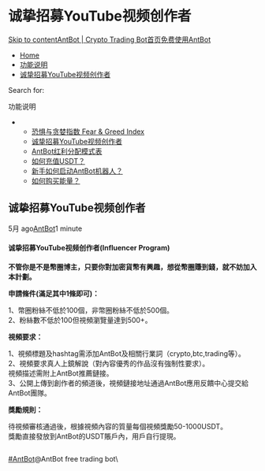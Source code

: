 # 诚挚招募YouTube视频创作者

[Skip to content](https://www.antrade.io/guide/docs/cn/cn\_video\_creators\_wanted/#content)[AntBot | Crypto Trading Bot](https://www.antrade.io/guide/docs/cn/)[首页](https://www.antrade.io/guide/docs/cn/)[免费使用AntBot](https://antrade.io/)

* [Home](https://www.antrade.io/guide/docs/cn)
* [功能说明](https://www.antrade.io/guide/docs/cn/cn-1dpg4h2hla7mo/)
* [诚挚招募YouTube视频创作者](https://www.antrade.io/guide/docs/cn/cn\_video\_creators\_wanted/)

Search for:

功能说明

*
  * [恐惧与贪婪指数 Fear & Greed Index](https://www.antrade.io/guide/docs/cn/fear-and-greed-index/)
  * [诚挚招募YouTube视频创作者](https://www.antrade.io/guide/docs/cn/cn\_video\_creators\_wanted/)
  * [AntBot红利分配模式表](https://www.antrade.io/guide/docs/cn/cn\_team/)
  * [如何充值USDT？](https://www.antrade.io/guide/docs/cn/cn\_deposit\_usdt/)
  * [新手如何启动AntBot机器人？](https://www.antrade.io/guide/docs/cn/cn\_startup\_bot/)
  * [如何购买能量？](https://www.antrade.io/guide/docs/cn/cn\_buy\_energy/)

## 诚挚招募YouTube视频创作者

5月 ago[AntBot](https://www.antrade.io/guide/docs/cn/author/antbot/)1 minute

#### 诚挚招募YouTube视频创作者(Influencer Program) <a href="#b9w0j" id="b9w0j"></a>

**不管你是不是幣圈博主，只要你對加密貨幣有興趣，想從幣圈賺到錢，就不妨加入本計劃。**

**申請條件(滿足其中1條即可)：**

1、幣圈粉絲不低於100個，非幣圈粉絲不低於500個。\
2、粉絲數不低於100但視頻瀏覽量達到500+。

**視頻要求：**

1、視頻標題及hashtag需添加AntBot及相關行業詞（crypto,btc,trading等）。\
2、視頻要求真人上鏡解說（對內容優秀的作品沒有強制性要求）。\
視頻描述需附上AntBot推薦鏈接。\
3、公開上傳到創作者的頻道後，視頻鏈接地址通過AntBot應用反饋中心提交給AntBot團隊。

**獎勵規則：**

待視頻審核通過後，根據視頻內容的質量每個視頻獎勵50-1000USDT。\
獎勵直接發放到AntBot的USDT賬戶內，用戶自行提現。

<figure><img src="https://antrade.io/guide/docs/cn/wp-content/uploads/2022/10/%E8%AA%A0%E6%91%AF%E6%8B%9B%E5%8B%9FYouTube%E8%A6%96%E9%A0%BB%E5%89%B5%E4%BD%9C%E8%80%85.png" alt=""><figcaption></figcaption></figure>

[#AntBot](https://www.antrade.io/guide/docs/cn/tag/antbot/)@AntBot free trading bot\
